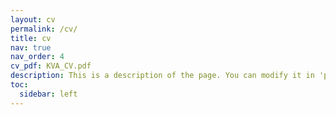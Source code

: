 ```yaml
---
layout: cv
permalink: /cv/
title: cv
nav: true
nav_order: 4
cv_pdf: KVA_CV.pdf
description: This is a description of the page. You can modify it in 'pages/_cv.md'. You can also change or remove the top pdf download button.
toc:
  sidebar: left
---
```

